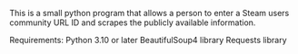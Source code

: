 This is a small python program that allows a person to enter a Steam users community URL ID and scrapes the publicly available information.

Requirements:
	Python 3.10 or later
	BeautifulSoup4 library
	Requests library
	